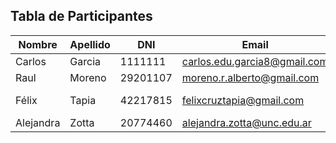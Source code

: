 ## Tabla de Participantes

| Nombre | Apellido | DNI | Email | Link_Git_Hub |
|---|---|---|---|---|
| Carlos | Garcia | 1111111 | carlos.edu.garcia8@gmail.com | https://github.com/douglasg14b |
| Raul | Moreno | 29201107 | moreno.r.alberto@gmail.com | https://github.com/morenoh149 |
| Félix | Tapia | 42217815 | felixcruztapia@gmail.com | https://github.com/apache/felix-dev |
| Alejandra | Zotta | 20774460 | alejandra.zotta@unc.edu.ar | https://github.com/alexattia |
